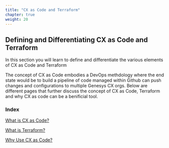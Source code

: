 ```yaml
---
title: "CX as Code and Terraform"
chapter: true
weight: 20
---
```


## Defining and Differentiating CX as Code and Terraform

In this section you will learn to define and differentiate the various elements of CX as Code and Terraform

The concept of CX as Code embodies a DevOps methdology where the end state would be to build a pipeline of code managed within Github can push changes and configurations to multiple Genesys CX orgs. Below are different pages that further discuss the concept of CX as Code, Terraform and why CX as code can be a benificial tool.

### Index

[What is CX as Code?](020-cx-as-code-and-terraform/10_first.html)

[What is Terraform?](020-cx-as-code-and-terraform/20_second.html)

[Why Use CX as Code?](020-cx-as-code-and-terraform/30_third.html)
